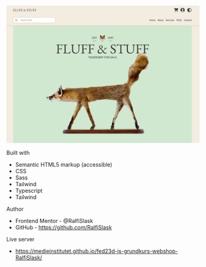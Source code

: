 ![Fluff & Stuff](./preview.PNG)

Built with

- Semantic HTML5 markup (accessible)
- CSS
- Sass
- Tailwind
- Typescript
- Tailwind

Author

- Frontend Mentor - @RalfiSlask
- GitHub - https://github.com/RalfiSlask

Live server

- https://medieinstitutet.github.io/fed23d-js-grundkurs-webshop-RalfiSlask/
